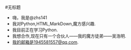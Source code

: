 #无标题
- 嗨，我是@zhs141
- 我对Python,HTML,MarkDown,魔方感兴趣.
- 我目前正在学习Python.
- 我想合作,现在只有一个合伙人——我的魔方徒弟——吴浩明.
- 我的邮箱是1945581557@qq.com.

